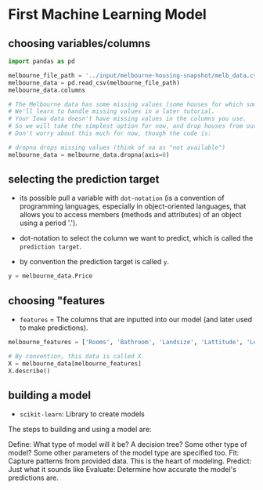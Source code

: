 # First Machine Learning Model

## choosing variables/columns

```python
import pandas as pd

melbourne_file_path = '../input/melbourne-housing-snapshot/melb_data.csv'
melbourne_data = pd.read_csv(melbourne_file_path) 
melbourne_data.columns
```

```python
# The Melbourne data has some missing values (some houses for which some variables weren't recorded.)
# We'll learn to handle missing values in a later tutorial.  
# Your Iowa data doesn't have missing values in the columns you use. 
# So we will take the simplest option for now, and drop houses from our data. 
# Don't worry about this much for now, though the code is:

# dropna drops missing values (think of na as "not available")
melbourne_data = melbourne_data.dropna(axis=0)
```

## selecting the prediction target
- its possible pull a variable with `dot-notation` (is a convention of programming languages, especially in object-oriented languages, that allows you to access members (methods and attributes) of an object using a period '.').

- dot-notation to select the column we want to predict, which is called the `prediction target`.
- by convention the prediction target is called `y`.

```python
y = melbourne_data.Price
```

## choosing "features
- `features` = The columns that are inputted into our model (and later used to make predictions).

```python
melbourne_features = ['Rooms', 'Bathroom', 'Landsize', 'Lattitude', 'Longtitude']

# By convention, this data is called X.
X = melbourne_data[melbourne_features]
X.describe()
```

## building a model
- `scikit-learn`: Library to create models

The steps to building and using a model are:

Define: What type of model will it be? A decision tree? Some other type of model? Some other parameters of the model type are specified too.
Fit: Capture patterns from provided data. This is the heart of modeling.
Predict: Just what it sounds like
Evaluate: Determine how accurate the model's predictions are.